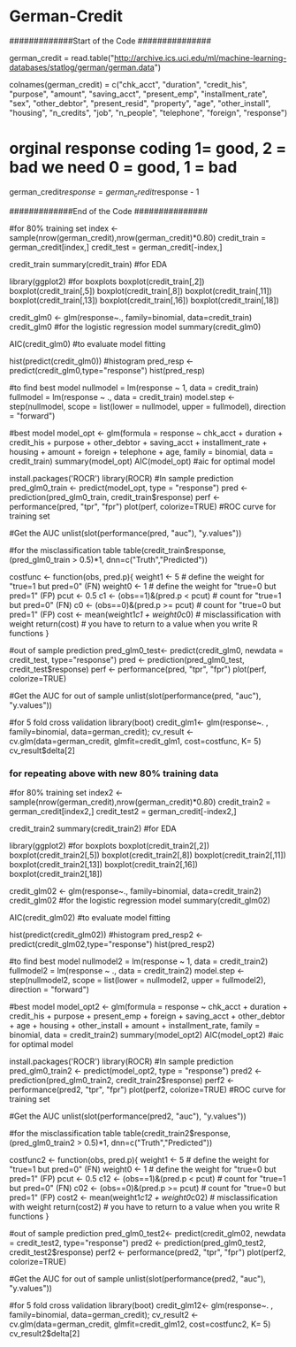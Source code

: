 # German-Credit

#############Start of the Code ###############

german_credit = read.table("http://archive.ics.uci.edu/ml/machine-learning-databases/statlog/german/german.data")

colnames(german_credit) = c("chk_acct", "duration", "credit_his", "purpose", "amount", "saving_acct", "present_emp", "installment_rate", "sex", "other_debtor", "present_resid", "property", "age", "other_install", "housing", "n_credits", "job", "n_people", "telephone", "foreign", "response")

# orginal response coding 1= good, 2 = bad we need 0 = good, 1 = bad

german_credit$response = german_credit$response - 1

#############End of the Code ###############


#for 80% training set
index <- sample(nrow(german_credit),nrow(german_credit)*0.80)
credit_train = german_credit[index,]
credit_test = german_credit[-index,]

credit_train
summary(credit_train) #for EDA

library(ggplot2) #for boxplots
boxplot(credit_train[,2])
boxplot(credit_train[,5])
boxplot(credit_train[,8])
boxplot(credit_train[,11])
boxplot(credit_train[,13])
boxplot(credit_train[,16])
boxplot(credit_train[,18])

credit_glm0 <- glm(response~., family=binomial, data=credit_train)
credit_glm0 #for the logistic regression model
summary(credit_glm0) 

AIC(credit_glm0) #to evaluate model fitting

hist(predict(credit_glm0)) #histogram
pred_resp <- predict(credit_glm0,type="response")
hist(pred_resp)

#to find best model
nullmodel = lm(response ~ 1, data = credit_train)
fullmodel = lm(response ~ ., data = credit_train)
model.step <- step(nullmodel, scope = list(lower = nullmodel,
                                           upper = fullmodel),
                   direction = "forward")

#best model
model_opt <- glm(formula = response ~ chk_acct + duration + credit_his + purpose + other_debtor + 
                   saving_acct + installment_rate + housing + amount + foreign + 
                   telephone + age, family = binomial, data = credit_train)
summary(model_opt) 
AIC(model_opt) #aic for optimal model

install.packages('ROCR')
library(ROCR) #In sample prediction
pred_glm0_train <- predict(model_opt, type = "response")
pred <- prediction(pred_glm0_train, credit_train$response)
perf <- performance(pred, "tpr", "fpr")
plot(perf, colorize=TRUE) #ROC curve for training set

#Get the AUC
unlist(slot(performance(pred, "auc"), "y.values"))

#for the misclassification table
table(credit_train$response, (pred_glm0_train > 0.5)*1, dnn=c("Truth","Predicted"))

costfunc <- function(obs, pred.p){
  weight1 <- 5 # define the weight for "true=1 but pred=0" (FN)
  weight0 <- 1 # define the weight for "true=0 but pred=1" (FP)
  pcut <- 0.5
  c1 <- (obs==1)&(pred.p < pcut) # count for "true=1 but pred=0" (FN)
  c0 <- (obs==0)&(pred.p >= pcut) # count for "true=0 but pred=1" (FP)
  cost <- mean(weight1*c1 + weight0*c0) # misclassification with weight
  return(cost) # you have to return to a value when you write R functions
}

#out of sample prediction
pred_glm0_test<- predict(credit_glm0, newdata = credit_test, type="response")
pred <- prediction(pred_glm0_test, credit_test$response) 
perf <- performance(pred, "tpr", "fpr")
plot(perf, colorize=TRUE)  

#Get the AUC for out of sample
unlist(slot(performance(pred, "auc"), "y.values"))

#for 5 fold cross validation
library(boot)
credit_glm1<- glm(response~. , family=binomial, data=german_credit);
cv_result <- cv.glm(data=german_credit, glmfit=credit_glm1, cost=costfunc, K=
                      5)
cv_result$delta[2]



### for repeating above with new 80% training data
#for 80% training set
index2 <- sample(nrow(german_credit),nrow(german_credit)*0.80)
credit_train2 = german_credit[index2,]
credit_test2 = german_credit[-index2,]

credit_train2
summary(credit_train2) #for EDA

library(ggplot2) #for boxplots
boxplot(credit_train2[,2])
boxplot(credit_train2[,5])
boxplot(credit_train2[,8])
boxplot(credit_train2[,11])
boxplot(credit_train2[,13])
boxplot(credit_train2[,16])
boxplot(credit_train2[,18])

credit_glm02 <- glm(response~., family=binomial, data=credit_train2)
credit_glm02 #for the logistic regression model
summary(credit_glm02) 

AIC(credit_glm02) #to evaluate model fitting

hist(predict(credit_glm02)) #histogram
pred_resp2 <- predict(credit_glm02,type="response")
hist(pred_resp2)

#to find best model
nullmodel2 = lm(response ~ 1, data = credit_train2)
fullmodel2 = lm(response ~ ., data = credit_train2)
model.step <- step(nullmodel2, scope = list(lower = nullmodel2,
                                            upper = fullmodel2),
                   direction = "forward")

#best model
model_opt2 <- glm(formula = response ~ chk_acct + duration + credit_his + purpose + present_emp + 
                    foreign + saving_acct + other_debtor + age + housing + other_install + 
                    amount + installment_rate, family = binomial, data = credit_train2)
summary(model_opt2) 
AIC(model_opt2) #aic for optimal model

install.packages('ROCR')
library(ROCR) #In sample prediction
pred_glm0_train2 <- predict(model_opt2, type = "response")
pred2 <- prediction(pred_glm0_train2, credit_train2$response)
perf2 <- performance(pred2, "tpr", "fpr")
plot(perf2, colorize=TRUE) #ROC curve for training set

#Get the AUC
unlist(slot(performance(pred2, "auc"), "y.values"))

#for the misclassification table
table(credit_train2$response, (pred_glm0_train2 > 0.5)*1, dnn=c("Truth","Predicted"))

costfunc2 <- function(obs, pred.p){
  weight1 <- 5 # define the weight for "true=1 but pred=0" (FN)
  weight0 <- 1 # define the weight for "true=0 but pred=1" (FP)
  pcut <- 0.5
  c12 <- (obs==1)&(pred.p < pcut) # count for "true=1 but pred=0" (FN)
  c02 <- (obs==0)&(pred.p >= pcut) # count for "true=0 but pred=1" (FP)
  cost2 <- mean(weight1*c12 + weight0*c02) # misclassification with weight
  return(cost2) # you have to return to a value when you write R functions
}

#out of sample prediction
pred_glm0_test2<- predict(credit_glm02, newdata = credit_test2, type="response")
pred2 <- prediction(pred_glm0_test2, credit_test2$response) 
perf2 <- performance(pred2, "tpr", "fpr")
plot(perf2, colorize=TRUE)  

#Get the AUC for out of sample
unlist(slot(performance(pred2, "auc"), "y.values"))

#for 5 fold cross validation
library(boot)
credit_glm12<- glm(response~. , family=binomial, data=german_credit);
cv_result2 <- cv.glm(data=german_credit, glmfit=credit_glm12, cost=costfunc2, K=
                       5)
cv_result2$delta[2]
